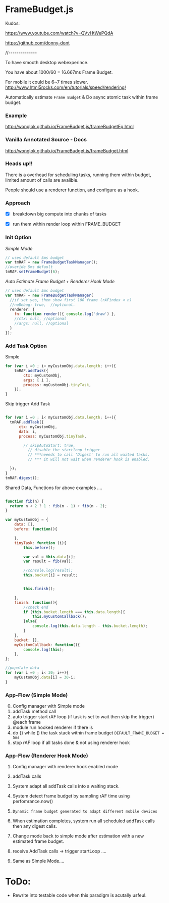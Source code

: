 FrameBudget.js
==============
Kudos:

https://www.youtube.com/watch?v=QVvHtWePQdA

https://github.com/donny-dont

//--------------

To have smooth desktop webexperince.

You have about 1000/60 = 16.667ms Frame Budget.

For mobile it could be 6~7 times slower.
http://www.html5rocks.com/en/tutorials/speed/rendering/

Automatically estimate `Frame Budget` & Do async atomic task within frame budget.


### Example
http://wonglok.github.io/FrameBudget.js/frameBudgetEg.html

### Vanilla Annotated Source - Docs
http://wonglok.github.io/FrameBudget.js/frameBudget.html



### Heads up!!
There is a overhead for scheduling tasks, running them within budget, limited amount of calls are avalible.

People should use a renderer function, and configure as a hook.


### Approach
- [x] breakdown big compute into chunks of tasks
- [x] run them within render loop within FRAME_BUDGET


### Init Option

*Simple Mode*
```js
// uses default 5ms budget
var tmRAF = new FrameBudgetTaskManager();
//overide 5ms default
tmRAF.setFrameBudget(6);
```

*Auto Estimate Frame Budget + Renderer Hook Mode*
```js
// uses default 5ms budget
var tmRAF = new FrameBudgetTaskManager(
  //if set yes, then show first 100 frame (rAFindex < n)
  //noDebug: true,  //optional.
  renderer: {
    fn: function render(){ console.log('draw') },
    //ctx: null, //optional
    //args: null, //optional
  }
});
```

### Add Task Option



Simple
```js
for (var i =0 ; i< myCustomObj.data.length; i++){
	tmRAF.addTask({
	    ctx: myCustomObj,
	    args: [ i ],
	    process: myCustomObj.tinyTask,
	});
}
```


Skip trigger Add Task
```js

for (var i =0 ; i< myCustomObj.data.length; i++){
  tmRAF.addTask({
      ctx: myCustomObj,
      data: i,
      process: myCustomObj.tinyTask,

        // skipAutoStart: true,
          // disable the startloop trigger
          // ***neeeds to call 'Digest' to run all waited tasks.
          // *** it will not wait when renderer hook is enabled.

  });
}
tmRAF.digest();
```

Shared Data, Functions for above examples ....
```js

function fib(n) {
  return n < 2 ? 1 : fib(n - 1) + fib(n - 2);
}

var myCustomObj = {
    data: [],
    before: function(){

    },
    tinyTask: function (i){
        this.before();

        var val = this.data[i];
        var result = fib(val);

        //console.log(result);
        this.bucket[i] = result;


        this.finish();

    },
    finish: function(){
    	//check end
        if (this.bucket.length === this.data.length){
            this.myCustomCallback();
        }else{
            console.log(this.data.length - this.bucket.length);
        }
    },
    bucket: [],
    myCustomCallback: function(){
        console.log(this);
    },
};

//populate data
for (var i =0 ; i< 30; i++){
    myCustomObj.data[i] = 30-i;
}
```

### App-Flow (Simple Mode)
0. Config manager with Simple mode
1. addTask method call
2. auto trigger start rAF loop (if task is set to wait then skip the trigger)
   @each frame
3. module run hooked renderer if there is
4. do {} while () the task stack within frame budget `DEFAULT_FRAME_BUDGET = 5ms`
5. stop rAF loop if all tasks done & not using renderer hook

### App-Flow (Renderer Hook Mode)
1. Config manager with renderer hook enabled mode
2. addTask calls
3. System adapt all addTask calls into a waiting stack.
4. System detect frame budget by sampling rAF time using perfomrance.now()
5. `Dynamic frame budget generated to adapt different mobile devices`
6. When estimation completes, system run all scheduled addTask calls then any digest calls.

7. Change mode back to simple mode after estimation with a new estimated frame budget.
8. receive AddTask calls -> trigger startLoop ....
9. Same as Simple Mode....





# ToDo:
-  Rewrite into testable code when this paradigm is acutally usfeul.
